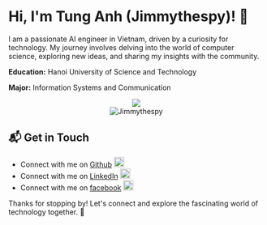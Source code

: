 # Hi, I'm Tung Anh (Jimmythespy)! 👋

I am a passionate AI engineer in Vietnam, driven by a curiosity for technology. My journey involves delving into the world of computer science, exploring new ideas, and sharing my insights with the community.

**Education:** Hanoi University of Science and Technology 


**Major:** Information Systems and Communication

<div align="center"><img src="https://github-readme-stats.vercel.app/api?username=Jimmythespy&theme=vue-dark&show_icons=true&hide_border=true&count_private=true"></div>

<div align="center"><img src="https://github-readme-stats.vercel.app/api/top-langs?username=Jimmythespy&show_icons=true&locale=en&layout=compact" alt="Jimmythespy" /></div>

## 📬 Get in Touch

- Connect with me on [Github](https://) <img src="https://img.icons8.com/?size=100&id=AZOZNnY73haj&format=png&color=000000" alt="Icon Description" style="width: 20px; height: 20px;">
- Connect with me on [LinkedIn](https://) <img src="https://img.icons8.com/?size=100&id=13930&format=png&color=000000" alt="Icon Description" style="width: 20px; height: 20px;"> 
- Connect with me on [facebook](https://theenthusiast.dev) <img src="https://img.icons8.com/?size=100&id=118497&format=png&color=000000" alt="Icon Description" style="width: 20px; height: 20px;">

Thanks for stopping by! Let's connect and explore the fascinating world of technology together. 🚀

<!--

Here are some ideas to get you started:

- 🔭 I’m currently working on ...
- 🌱 I’m currently learning ...
- 👯 I’m looking to collaborate on ...
- 🤔 I’m looking for help with ...
- 💬 Ask me about ...
- 📫 How to reach me: ...
- 😄 Pronouns: ...
- ⚡ Fun fact: ...
-->
